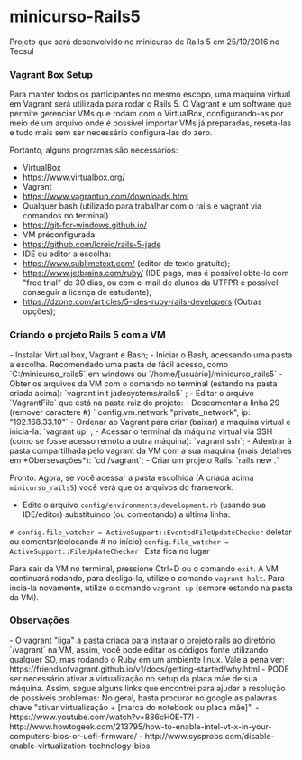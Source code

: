 # minicurso-Rails5
Projeto que será desenvolvido no minicurso de Rails 5 em 25/10/2016 no Tecsul

<h3>Vagrant Box Setup</h3>
Para manter todos os participantes no mesmo escopo, uma máquina virtual em Vagrant será utilizada para rodar o Rails 5.
O Vagrant e um software que permite gerenciar VMs que rodam com o VirtualBox, configurando-as por meio de um arquivo onde é possível importar VMs já preparadas, reseta-las e tudo mais sem ser necessário configura-las do zero.

Portanto, alguns programas são necessários:
- VirtualBox
 - https://www.virtualbox.org/
- Vagrant
 - https://www.vagrantup.com/downloads.html
- Qualquer bash (utilizado para trabalhar com o rails e vagrant via comandos no terminal)
 - https://git-for-windows.github.io/
- VM préconfigurada:
 - https://github.com/lcreid/rails-5-jade
- IDE ou editor a escolha:
 - https://www.sublimetext.com/ (editor de texto gratuíto);
 - https://www.jetbrains.com/ruby/ (IDE paga, mas é possível obte-lo com "free trial" de 30 dias, ou com e-mail de alunos da UTFPR é possível conseguir a licença de estudante);
 - https://dzone.com/articles/5-ides-ruby-rails-developers (Outras opções);
 
<h3>Criando o projeto Rails 5 com a VM</h3>
- Instalar Virtual box, Vagrant e Bash;
- Iniciar o Bash, acessando uma pasta a escolha. Recomendado uma pasta de fácil acesso, como `C:/minicurso_rails5` em windows ou `/home/[usuário]/minicurso_rails5`
- Obter os arquivos da VM com o comando no terminal (estando na pasta criada acima): `vagrant init jadesystems/rails5` ;
- Editar o arquivo `VagrantFile` que está na pasta raiz do projeto:
 - Descomentar a linha 29 (remover caractere #) `  config.vm.network "private_network", ip: "192.168.33.10"`
- Ordenar ao Vagrant para criar (baixar) a maquina virtual e inicia-la: `vagrant up` ;
- Acessar o terminal da máquina virtual via SSH (como se fosse acesso remoto a outra máquina): `vagrant ssh`;
- Adentrar à pasta compartilhada pelo vagrant da VM com a sua maquina (mais detalhes em *Obersevações*): `cd /vagrant`;
- Criar um projeto Rails: `rails new .`

Pronto. Agora, se você acessar a pasta escolhida (A criada acima `minicurso_rails5`) você verá que os arquivos do framework.

- Edite o arquivo `config/environments/development.rb` (usando sua IDE/editor) substituíndo (ou comentando) a última linha:

`# config.file_watcher = ActiveSupport::EventedFileUpdateChecker` deletar ou comentar(colocando # no início)
`config.file_watcher = ActiveSupport::FileUpdateChecker ` Esta fica no lugar

Para sair da VM no terminal, pressione Ctrl+D ou o comando `exit`. A VM continuará rodando, para desliga-la, utilize o comando `vagrant halt`. Para incia-la novamente, utilize o comando `vagrant up` (sempre estando na pasta da VM).

<h3>Observações</h3>
- O vagrant "liga" a pasta criada para instalar o projeto rails ao diretório `/vagrant` na VM, assim, você pode editar os códigos fonte utilizando qualquer SO, mas rodando o Ruby em um ambiente linux. Vale a pena ver: https://friendsofvagrant.github.io/v1/docs/getting-started/why.html
- PODE ser necessário ativar a virtualização no setup da placa mãe de sua máquina. Assim, segue alguns links que encontrei para ajudar a resolução de possíveis problemas:
No geral, basta procurar no google as palavras chave "ativar virtualização + [marca do notebook ou placa mãe]".
 - https://www.youtube.com/watch?v=886cH0E-T7I
 - http://www.howtogeek.com/213795/how-to-enable-intel-vt-x-in-your-computers-bios-or-uefi-firmware/
 - http://www.sysprobs.com/disable-enable-virtualization-technology-bios
